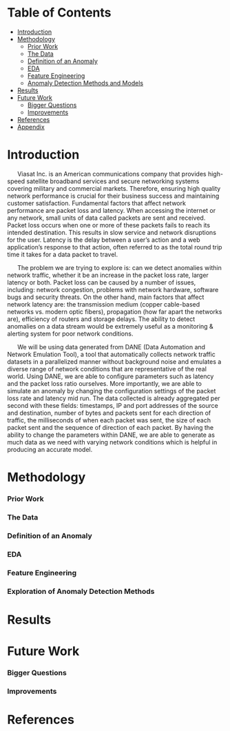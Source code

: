 
# Table of Contents
- [Introduction](#introduction)
- [Methodology](#methodology)
	- [Prior Work](##prior-work)
	- [The Data](##the-data)
	- [Definition of an Anomaly](##definition-of-an-anomaly)
	- [EDA](##eda)
	- [Feature Engineering](##feature-engineering)
	- [Anomaly Detection Methods and Models](##exploration-of-anomaly-detection-methods)
- [Results](#results)
- [Future Work](#future-work)
	- [Bigger Questions](##bigger-questions)
	- [Improvements](##improvements)
- [References](#references)
- [Appendix](#appendix)

# Introduction
<p> &nbsp;&nbsp;&nbsp;&nbsp;&nbsp;&nbsp;Viasat Inc. is an American communications company that provides high-speed satellite broadband services and secure networking systems covering military and commercial markets.
Therefore, ensuring high quality network performance is crucial for their business success and maintaining customer satisfaction. Fundamental factors that affect network performance are packet loss and latency. When accessing the internet or any network, small units of data called packets are sent and received. Packet loss occurs when one or more of these packets fails to reach its intended destination. This results in slow service and network disruptions for the user. Latency is the delay between a user’s action and a web application’s response to that action, often referred to as the total round trip time it takes for a data packet to travel.</p> 
<p> &nbsp;&nbsp;&nbsp;&nbsp;&nbsp;&nbsp;The problem we are trying to explore is: can we detect anomalies within network traffic, whether it be an increase in the packet loss rate, larger latency or both. Packet loss can be caused by a number of issues, including: network congestion, problems with network hardware, software bugs and security threats. On the other hand, main factors that affect network latency are: the transmission medium (copper cable-based networks vs. modern optic fibers), propagation (how far apart the networks are), efficiency of routers and storage delays. The ability to detect anomalies on a data stream would be extremely useful as a monitoring & alerting system for poor network conditions.</p> 
<p>&nbsp;&nbsp;&nbsp;&nbsp;&nbsp;&nbsp;We will be using data generated from DANE (Data Automation and Network Emulation Tool), a tool that automatically collects network traffic datasets in a parallelized manner without background noise and emulates a diverse range of network conditions that are representative of the real world. Using DANE, we are able to configure parameters such as latency and the packet loss ratio ourselves. More importantly, we are able to simulate an anomaly by changing the configuration settings of the packet loss rate and latency mid run. The data collected is already aggregated per second with these fields: timestamps, IP and port addresses of the source and destination, number of bytes and packets sent for each direction of traffic, the milliseconds of when each packet was sent, the size of each packet sent and the sequence of direction of each packet. By having the ability to change the parameters within DANE, we are able to generate as much data as we need with varying network conditions which is helpful in producing an accurate model. </p>

# Methodology

### Prior Work

### The Data

### Definition of an Anomaly

### EDA 

### Feature Engineering

### Exploration of Anomaly Detection Methods

# Results

# Future Work

### Bigger Questions

### Improvements

# References
